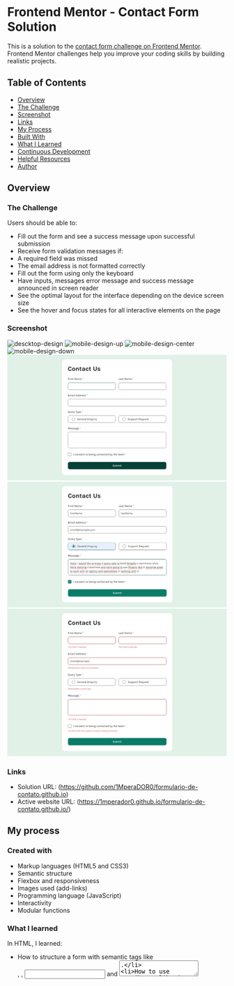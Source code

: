 # Frontend Mentor - Contact Form Solution

This is a solution to the [contact form challenge on Frontend Mentor](https://www.frontendmentor.io/challenges/contact-form--G-hYlqKJj). Frontend Mentor challenges help you improve your coding skills by building realistic projects.

## Table of Contents

- [Overview](#overview)
- [The Challenge](#the-challenge)
- [Screenshot](#screenshot)
- [Links](#links)
- [My Process](#my-process)
- [Built With](#built-with)
- [What I Learned](#what-i-learned)
- [Continuous Development](#continuous-development)
- [Helpful Resources](#helpful-resources)
- [Author](#author)

## Overview

### The Challenge

Users should be able to:

- Fill out the form and see a success message upon successful submission
- Receive form validation messages if:
- A required field was missed
- The email address is not formatted correctly
- Fill out the form using only the keyboard
- Have inputs, messages error message and success message announced in screen reader
- See the optimal layout for the interface depending on the device screen size
- See the hover and focus states for all interactive elements on the page

### Screenshot

![descktop-design](assets/images/descktop-design.jpg)
![mobile-design-up](assets/images/mobile-design-up.jpg)
![mobile-design-center](assets/images/mobile-design-center.jpg)
![mobile-design-down](assets/images/mobile-design-down.jpg)
![hover-state](assets/images/hover-state.jpg)
![focus-and-active-state](assets/images/focus-and-active-state.jpg)
![error-state](assets/images/error-state.jpg)

### Links

- Solution URL: (https://github.com/1MperaDOR0/formulario-de-contato.github.io)
- Active website URL: (https://1mperador0.github.io/formulario-de-contato.github.io/)

## My process

### Created with

- Markup languages ​​(HTML5 and CSS3)
- Semantic structure
- Flexbox and responsiveness
- Images used (add-links)
- Programming language (JavaScript)
- Interactivity
- Modular functions

### What I learned

In HTML, I learned:
- How to structure a form with semantic tags like <form>, <label>, <input> and <textarea>.
- How to use attributes like data-rules to store validation information in an organized and readable way.
- How to use rel="preconnect" to optimize the loading of external fonts and rel="shortcut icon" to add a custom icon to the browser.

In CSS, I learned:
- How to use Flexbox to create a flexible and responsive layout for the form, adapting it to different screen sizes.
- How to apply styles to different elements of the form, such as inputs, labels, buttons and error messages, creating a consistent and professional look.
- How to use @media queries to create specific styles for different screen sizes, ensuring that the form is visually pleasing on any device.

In JavaScript, I learned:
- How to use addEventListener to add click events to elements, such as checkboxes and radio buttons.
- How to manipulate the DOM (Document Object Model) to add and remove classes, modifying styles and behavior dynamically.
- How to validate user input with custom rules, using JavaScript functions to check if the data is correct. - How to provide visual feedback to the user during the validation process, displaying error messages and success messages with animations.

Overall, the code demonstrates how to:
- Create a complete contact form, from the HTML structure to JavaScript interactivity.
- Implement data validation to ensure the quality of the information.
- Provide visual feedback to improve the user experience.
- Develop a responsive and pleasant interface, adapting to different devices.

### Continuous development

With this challenge I was able to understand how many gaps still need to be filled. In particular, I had greater difficulty manipulating DOM elements with click events, and I had difficulty understanding the concept of the DOM tree in practice. So I need to develop my skills even further so that they are even more refined and I can make the code cleaner and more understandable.

### Useful resources

- [DOM tree concept](https://javascript.info/dom-nodes) - This helped me solve the problems of manipulating DOM elements. I really like this pattern and will be using it from now on.

## Author

- Frontend Mentor - [@1MperaDOR0](https://www.frontendmentor.io/profile/1MperaDOR0)
- GitHub - [1MperaDOR0](https://github.com/1MperaDOR0)
